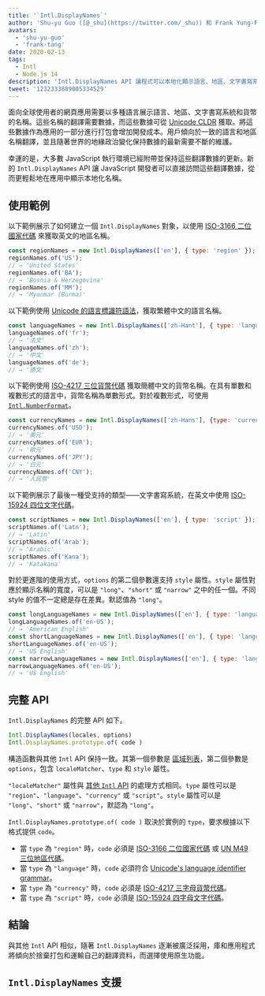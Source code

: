 ```yaml
---
title: '`Intl.DisplayNames`'
author: 'Shu-yu Guo ([@_shu](https://twitter.com/_shu)) 和 Frank Yung-Fong Tang'
avatars:
  - 'shu-yu-guo'
  - 'frank-tang'
date: 2020-02-13
tags:
  - Intl
  - Node.js 14
description: 'Intl.DisplayNames API 讓程式可以本地化顯示語言、地區、文字書寫系統和貨幣的名稱。'
tweet: '1232333889005334529'
---
```

面向全球使用者的網頁應用需要以多種語言展示語言、地區、文字書寫系統和貨幣的名稱。這些名稱的翻譯需要數據，而這些數據可從 [Unicode CLDR](http://cldr.unicode.org/translation/) 獲取。將這些數據作為應用的一部分進行打包會增加開發成本。用戶傾向於一致的語言和地區名稱翻譯，並且隨著世界的地緣政治變化保持數據的最新需要不斷的維護。

<!--truncate-->
幸運的是，大多數 JavaScript 執行環境已經附帶並保持這些翻譯數據的更新。新的 `Intl.DisplayNames` API 讓 JavaScript 開發者可以直接訪問這些翻譯數據，從而更輕鬆地在應用中顯示本地化名稱。

## 使用範例

以下範例展示了如何建立一個 `Intl.DisplayNames` 對象，以使用 [ISO-3166 二位國家代碼](https://www.iso.org/iso-3166-country-codes.html) 來獲取英文的地區名稱。

```js
const regionNames = new Intl.DisplayNames(['en'], { type: 'region' });
regionNames.of('US');
// → 'United States'
regionNames.of('BA');
// → 'Bosnia & Herzegovina'
regionNames.of('MM');
// → 'Myanmar (Burma)'
```

以下範例使用 [Unicode 的語言標識符語法](http://unicode.org/reports/tr35/#Unicode_language_identifier)，獲取繁體中文的語言名稱。

```js
const languageNames = new Intl.DisplayNames(['zh-Hant'], { type: 'language' });
languageNames.of('fr');
// → '法文'
languageNames.of('zh');
// → '中文'
languageNames.of('de');
// → '德文'
```

以下範例使用 [ISO-4217 三位貨幣代碼](https://www.iso.org/iso-4217-currency-codes.html) 獲取簡體中文的貨幣名稱。在具有單數和複數形式的語言中，貨幣名稱為單數形式。對於複數形式，可使用 [`Intl.NumberFormat`](https://v8.dev/features/intl-numberformat)。

```js
const currencyNames = new Intl.DisplayNames(['zh-Hans'], {type: 'currency'});
currencyNames.of('USD');
// → '美元'
currencyNames.of('EUR');
// → '歐元'
currencyNames.of('JPY');
// → '日元'
currencyNames.of('CNY');
// → '人民幣'
```

以下範例展示了最後一種受支持的類型——文字書寫系統，在英文中使用 [ISO-15924 四位文字代碼](http://unicode.org/iso15924/iso15924-codes.html)。

```js
const scriptNames = new Intl.DisplayNames(['en'], { type: 'script' });
scriptNames.of('Latn');
// → 'Latin'
scriptNames.of('Arab');
// → 'Arabic'
scriptNames.of('Kana');
// → 'Katakana'
```

對於更進階的使用方式，`options` 的第二個參數還支持 `style` 屬性。`style` 屬性對應於顯示名稱的寬度，可以是 `"long"`、`"short"` 或 `"narrow"` 之中的任一個。不同 style 的值不一定總是存在差異。默認值為 `"long"`。

```js
const longLanguageNames = new Intl.DisplayNames(['en'], { type: 'language' });
longLanguageNames.of('en-US');
// → 'American English'
const shortLanguageNames = new Intl.DisplayNames(['en'], { type: 'language', style: 'short' });
shortLanguageNames.of('en-US');
// → 'US English'
const narrowLanguageNames = new Intl.DisplayNames(['en'], { type: 'language', style: 'narrow' });
narrowLanguageNames.of('en-US');
// → 'US English'
```

## 完整 API

`Intl.DisplayNames` 的完整 API 如下。

```js
Intl.DisplayNames(locales, options)
Intl.DisplayNames.prototype.of( code )
```

構造函數與其他 `Intl` API 保持一致。其第一個參數是 [區域列表](https://developer.mozilla.org/en-US/docs/Web/JavaScript/Reference/Global_Objects/Intl#Locale_identification_and_negotiation)，第二個參數是`options`，包含 `localeMatcher`、`type` 和 `style` 屬性。

`"localeMatcher"` 屬性與 [其他 `Intl` API](https://developer.mozilla.org/en-US/docs/Web/JavaScript/Reference/Global_Objects/Intl#Locale_identification_and_negotiation) 的處理方式相同。`type` 屬性可以是 `"region"`、`"language"`、`"currency"` 或 `"script"`。`style` 屬性可以是 `"long"`、`"short"` 或 `"narrow"`，默認為 `"long"`。

`Intl.DisplayNames.prototype.of( code )` 取決於實例的 `type`，要求根據以下格式提供 `code`。

- 當 `type` 為 `"region"` 時，`code` 必須是 [ISO-3166 二位國家代碼](https://www.iso.org/iso-3166-country-codes.html) 或 [UN M49 三位地區代碼](https://unstats.un.org/unsd/methodology/m49/)。
- 當 `type` 為 `"language"` 時，`code` 必須符合 [Unicode's language identifier grammar](https://unicode.org/reports/tr35/#Unicode_language_identifier)。
- 當 `type` 為 `"currency"` 時，`code` 必須是 [ISO-4217 三字母貨幣代碼](https://www.iso.org/iso-4217-currency-codes.html)。
- 當 `type` 為 `"script"` 時，`code` 必須是 [ISO-15924 四字母文字代碼](https://unicode.org/iso15924/iso15924-codes.html)。

## 結論

與其他 `Intl` API 相似，隨著 `Intl.DisplayNames` 逐漸被廣泛採用，庫和應用程式將傾向於捨棄打包和運輸自己的翻譯資料，而選擇使用原生功能。

## `Intl.DisplayNames` 支援

<feature-support chrome="81 /blog/v8-release-81#intl.displaynames"
                 firefox="86 https://developer.mozilla.org/en-US/docs/Mozilla/Firefox/Releases/86#javascript"
                 safari="14 https://bugs.webkit.org/show_bug.cgi?id=209779"
                 nodejs="14 https://medium.com/@nodejs/node-js-version-14-available-now-8170d384567e"
                 babel="no"></feature-support>
